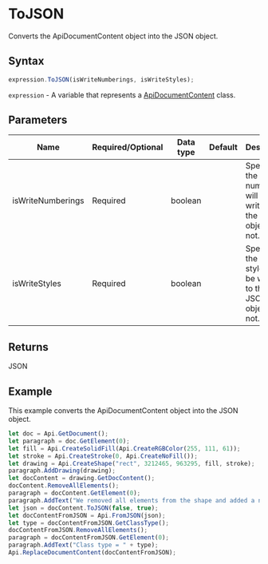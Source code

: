 # ToJSON

Converts the ApiDocumentContent object into the JSON object.

## Syntax

```javascript
expression.ToJSON(isWriteNumberings, isWriteStyles);
```

`expression` - A variable that represents a [ApiDocumentContent](../ApiDocumentContent.md) class.

## Parameters

| **Name** | **Required/Optional** | **Data type** | **Default** | **Description** |
| ------------- | ------------- | ------------- | ------------- | ------------- |
| isWriteNumberings | Required | boolean |  | Specifies if the used numberings will be written to the JSON object or not. |
| isWriteStyles | Required | boolean |  | Specifies if the used styles will be written to the JSON object or not. |

## Returns

JSON

## Example

This example converts the ApiDocumentContent object into the JSON object.

```javascript
let doc = Api.GetDocument();
let paragraph = doc.GetElement(0);
let fill = Api.CreateSolidFill(Api.CreateRGBColor(255, 111, 61));
let stroke = Api.CreateStroke(0, Api.CreateNoFill());
let drawing = Api.CreateShape("rect", 3212465, 963295, fill, stroke);
paragraph.AddDrawing(drawing);
let docContent = drawing.GetDocContent();
docContent.RemoveAllElements();
paragraph = docContent.GetElement(0);
paragraph.AddText("We removed all elements from the shape and added a new paragraph inside it.");
let json = docContent.ToJSON(false, true);
let docContentFromJSON = Api.FromJSON(json);
let type = docContentFromJSON.GetClassType();
docContentFromJSON.RemoveAllElements();
paragraph = docContentFromJSON.GetElement(0);
paragraph.AddText("Class type = " + type);
Api.ReplaceDocumentContent(docContentFromJSON);
```

